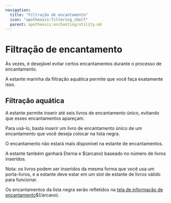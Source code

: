 ```yaml
---
navigation:
  title: "Filtração de encantamento"
  icon: "apotheosis:filtering_shelf"
  parent: apotheosis:enchanting/utility.md
---
```


# Filtração de encantamento

Às vezes, é desejável evitar certos encantamentos durante o processo de encantamento.

A <Color id="blue">estante marinha da filtração aquática</Color> permite que você faça exatamente isso.

## Filtração aquática

A estante permite inserir até seis livros de encantamento único, evitando que esses encantamentos apareçam.

<Recipe id="apotheosis:filtering_shelf" />

Para usá-lo, basta inserir um livro de encantamento único de um encantamento que você deseja colocar na lista negra.

O encantamento não estará mais disponível na estante de encantamentos.

A estante também ganhará <Color hex="#3DB53D">Eterna</Color> e $(arcano) baseado no número de livros inseridos.

Nota: os livros podem ser inseridos da mesma forma que você usa um porta-livros, e a estante deve estar em um slot de estante de livros válido para funcionar.

Os encantamentos da lista negra serão refletidos na [tela de informação de encantamento](../table/info.md)$(/arcano).

